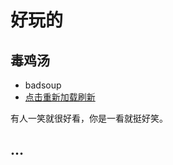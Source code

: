 # 好玩的

## 毒鸡汤
- badsoup
- [点击重新加载刷新](/#!AmArti/Ar2-Play/Sentences.md)

<!-- Body -->
<p id="badsoup">有人一笑就很好看，你是一看就挺好笑。</p>

<!-- Footer -->

<script>
  var xhr = new XMLHttpRequest();
  xhr.open('get', 'https://www.7ed.net/soup/api');
  xhr.onreadystatechange = function () {
    if (xhr.readyState === 4) {
      var data = JSON.parse(xhr.responseText);
      var badsoup = document.getElementById('badsoup');
      badsoup.innerText = data.badsoup;
    }
  }
  xhr.send();
</script>

## …